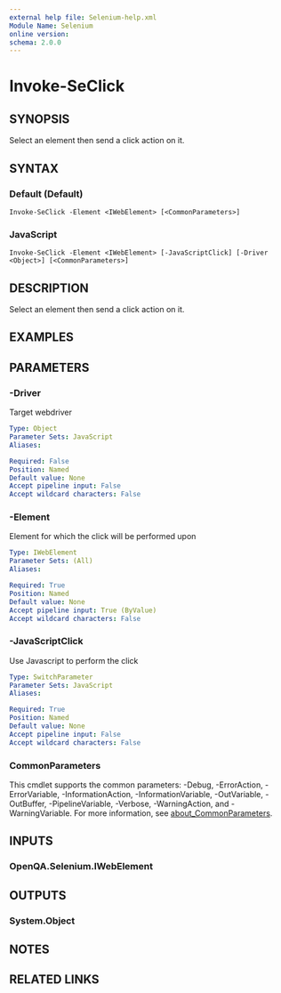 ```yaml
---
external help file: Selenium-help.xml
Module Name: Selenium
online version:
schema: 2.0.0
---
```


# Invoke-SeClick

## SYNOPSIS
Select an element then send a click action on it.

## SYNTAX

### Default (Default)
```
Invoke-SeClick -Element <IWebElement> [<CommonParameters>]
```

### JavaScript
```
Invoke-SeClick -Element <IWebElement> [-JavaScriptClick] [-Driver <Object>] [<CommonParameters>]
```

## DESCRIPTION
Select an element then send a click action on it.

## EXAMPLES

## PARAMETERS

### -Driver
Target webdriver

```yaml
Type: Object
Parameter Sets: JavaScript
Aliases:

Required: False
Position: Named
Default value: None
Accept pipeline input: False
Accept wildcard characters: False
```

### -Element
Element for which the click will be performed upon

```yaml
Type: IWebElement
Parameter Sets: (All)
Aliases:

Required: True
Position: Named
Default value: None
Accept pipeline input: True (ByValue)
Accept wildcard characters: False
```

### -JavaScriptClick
Use Javascript to perform the click

```yaml
Type: SwitchParameter
Parameter Sets: JavaScript
Aliases:

Required: True
Position: Named
Default value: None
Accept pipeline input: False
Accept wildcard characters: False
```

### CommonParameters
This cmdlet supports the common parameters: -Debug, -ErrorAction, -ErrorVariable, -InformationAction, -InformationVariable, -OutVariable, -OutBuffer, -PipelineVariable, -Verbose, -WarningAction, and -WarningVariable. For more information, see [about_CommonParameters](http://go.microsoft.com/fwlink/?LinkID=113216).

## INPUTS

### OpenQA.Selenium.IWebElement

## OUTPUTS

### System.Object
## NOTES

## RELATED LINKS
